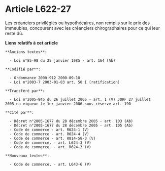 # Article L622-27

Les créanciers privilégiés ou hypothécaires, non remplis sur le prix des immeubles, concourent avec les créanciers
chirographaires pour ce qui leur reste dû.

**Liens relatifs à cet article**

	**Anciens textes**:

	  - Loi n°85-98 du 25 janvier 1985 - art. 164 (Ab)

	**Codifié par**:

	  - Ordonnance 2000-912 2000-09-18
	  - Loi n°2003-7 2003-01-03 art. 50 I (ratification)

	**Transféré par**:

	  - Loi n°2005-845 du 26 juillet 2005 - art. 1 (V) JORF 27 juillet 2005 en vigueur le 1er janvier 2006 sous réserve art. 190

	**Cité par**:

	  - Décret n°2005-1677 du 28 décembre 2005 - art. 103 (Ab)
	  - Décret n°2005-1677 du 28 décembre 2005 - art. 105 (Ab)
	  - Code de commerce - art. R624-1 (V)
	  - Code de commerce - art. R624-4 (V)
	  - Code de commerce - art. R814-58-3 (V)
	  - Code de commerce. - art. L624-3 (V)
	  - Code de commerce. - art. R624-3 (V)

	**Nouveaux textes**:

	  - Code de commerce. - art. L643-6 (V)
